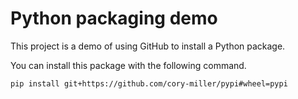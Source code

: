 # Python packaging demo

This project is a demo of using GitHub to install a Python package.

You can install this package with the following command.

```
pip install git+https://github.com/cory-miller/pypi#wheel=pypi
```
